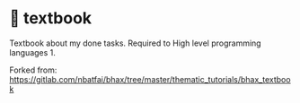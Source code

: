 # :blue_book: textbook
Textbook about my done tasks. Required to High level programming languages 1.

Forked from: https://gitlab.com/nbatfai/bhax/tree/master/thematic_tutorials/bhax_textbook
